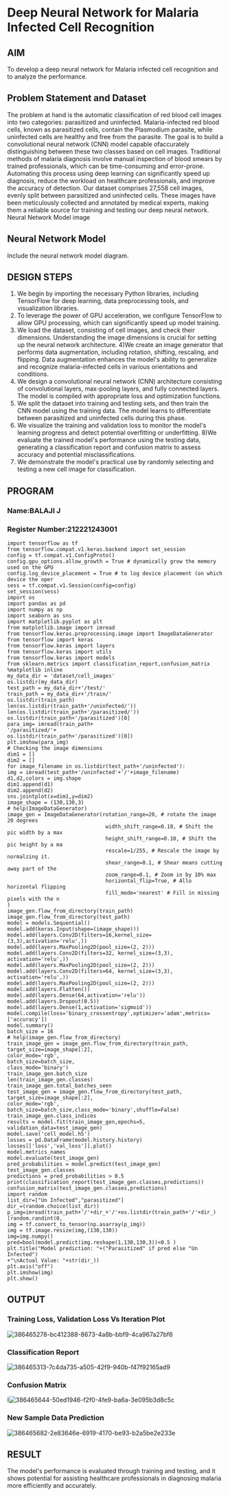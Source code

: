 # Deep Neural Network for Malaria Infected Cell Recognition

## AIM

To develop a deep neural network for Malaria infected cell recognition and to analyze the performance.

## Problem Statement and Dataset

The problem at hand is the automatic classification of red blood cell images into two categories: parasitized and uninfected. Malaria-infected red blood cells, known as parasitized cells, contain the Plasmodium parasite, while uninfected cells are healthy and free from the parasite. The goal is to build a convolutional neural network (CNN) model capable ofaccurately distinguishing between these two classes based on cell images. Traditional methods of malaria diagnosis involve manual inspection of blood smears by trained professionals, which can be time-consuming and error-prone. Automating this process using deep learning can significantly speed up diagnosis, reduce the workload on healthcare professionals, and improve the accuracy of detection. Our dataset comprises 27,558 cell images, evenly split between parasitized and uninfected cells. These images have been meticulously collected and annotated by medical experts, making them a reliable source for training and testing our deep neural network. Neural Network Model image
## Neural Network Model

Include the neural network model diagram.

## DESIGN STEPS

1. We begin by importing the necessary Python libraries, including TensorFlow for deep learning, data preprocessing tools, and visualization libraries.
2. To leverage the power of GPU acceleration, we configure TensorFlow to allow GPU processing, which can significantly speed up model training.
3. We load the dataset, consisting of cell images, and check their dimensions. Understanding the image dimensions is crucial for setting up the neural network architecture. 4)We create an image generator that performs data augmentation, including rotation, shifting, rescaling, and flipping. Data augmentation enhances the model's ability to generalize and recognize malaria-infected cells in various orientations and conditions.
4. We design a convolutional neural network (CNN) architecture consisting of convolutional layers, max-pooling layers, and fully connected layers. The model is compiled with appropriate loss and optimization functions.
5. We split the dataset into training and testing sets, and then train the CNN model using the training data. The model learns to differentiate between parasitized and uninfected cells during this phase.
6. We visualize the training and validation loss to monitor the model's learning progress and detect potential overfitting or underfitting. 8)We evaluate the trained model's performance using the testing data, generating a classification report and confusion matrix to assess accuracy and potential misclassifications.
7. We demonstrate the model's practical use by randomly selecting and testing a new cell image for classification.

## PROGRAM

### Name:BALAJI J

### Register Number:212221243001

```
import tensorflow as tf
from tensorflow.compat.v1.keras.backend import set_session
config = tf.compat.v1.ConfigProto()
config.gpu_options.allow_growth = True # dynamically grow the memory used on the GPU
config.log_device_placement = True # to log device placement (on which device the oper
sess = tf.compat.v1.Session(config=config)
set_session(sess)
import os
import pandas as pd
import numpy as np
import seaborn as sns
import matplotlib.pyplot as plt
from matplotlib.image import imread
from tensorflow.keras.preprocessing.image import ImageDataGenerator
from tensorflow import keras
from tensorflow.keras import layers
from tensorflow.keras import utils
from tensorflow.keras import models
from sklearn.metrics import classification_report,confusion_matrix
%matplotlib inline
my_data_dir = 'dataset/cell_images'
os.listdir(my_data_dir)
test_path = my_data_dir+'/test/'
train_path = my_data_dir+'/train/'
os.listdir(train_path)
len(os.listdir(train_path+'/uninfected/'))
len(os.listdir(train_path+'/parasitized/'))
os.listdir(train_path+'/parasitized')[0]
para_img= imread(train_path+
'/parasitized/'+
os.listdir(train_path+'/parasitized')[0])
plt.imshow(para_img)
# Checking the image dimensions
dim1 = []
dim2 = []
for image_filename in os.listdir(test_path+'/uninfected'):
img = imread(test_path+'/uninfected'+'/'+image_filename)
d1,d2,colors = img.shape
dim1.append(d1)
dim2.append(d2)
sns.jointplot(x=dim1,y=dim2)
image_shape = (130,130,3)
# help(ImageDataGenerator)
image_gen = ImageDataGenerator(rotation_range=20, # rotate the image 20 degrees
                                width_shift_range=0.10, # Shift the pic width by a max
                                height_shift_range=0.10, # Shift the pic height by a ma
                                rescale=1/255, # Rescale the image by normalzing it.
                                shear_range=0.1, # Shear means cutting away part of the
                                zoom_range=0.1, # Zoom in by 10% max
                                horizontal_flip=True, # Allo horizontal flipping
                                fill_mode='nearest' # Fill in missing pixels with the n
)
image_gen.flow_from_directory(train_path)
image_gen.flow_from_directory(test_path)
model = models.Sequential()
model.add(keras.Input(shape=(image_shape)))
model.add(layers.Conv2D(filters=16,kernel_size=(3,3),activation='relu',))
model.add(layers.MaxPooling2D(pool_size=(2, 2)))
model.add(layers.Conv2D(filters=32, kernel_size=(3,3), activation='relu',))
model.add(layers.MaxPooling2D(pool_size=(2, 2)))
model.add(layers.Conv2D(filters=64, kernel_size=(3,3), activation='relu',))
model.add(layers.MaxPooling2D(pool_size=(2, 2)))
model.add(layers.Flatten())
model.add(layers.Dense(64,activation='relu'))
model.add(layers.Dropout(0.5))
model.add(layers.Dense(1,activation='sigmoid'))
model.compile(loss='binary_crossentropy',optimizer='adam',metrics=['accuracy'])
model.summary()
batch_size = 16
# help(image_gen.flow_from_directory)
train_image_gen = image_gen.flow_from_directory(train_path,
target_size=image_shape[:2],
color_mode='rgb',
batch_size=batch_size,
class_mode='binary')
train_image_gen.batch_size
len(train_image_gen.classes)
train_image_gen.total_batches_seen
test_image_gen = image_gen.flow_from_directory(test_path,
target_size=image_shape[:2],
color_mode='rgb',
batch_size=batch_size,class_mode='binary',shuffle=False)
train_image_gen.class_indices
results = model.fit(train_image_gen,epochs=5,
validation_data=test_image_gen)
model.save('cell_model.h5')
losses = pd.DataFrame(model.history.history)
losses[['loss','val_loss']].plot()
model.metrics_names
model.evaluate(test_image_gen)
pred_probabilities = model.predict(test_image_gen)
test_image_gen.classes
predictions = pred_probabilities > 0.5
print(classification_report(test_image_gen.classes,predictions))
confusion_matrix(test_image_gen.classes,predictions)
import random
list_dir=["Un Infected","parasitized"]
dir_=(random.choice(list_dir))
p_img=imread(train_path+'/'+dir_+'/'+os.listdir(train_path+'/'+dir_)[random.randint(0,
img = tf.convert_to_tensor(np.asarray(p_img))
img = tf.image.resize(img,(130,130))
img=img.numpy()
pred=bool(model.predict(img.reshape(1,130,130,3))<0.5 )
plt.title("Model prediction: "+("Parasitized" if pred else "Un Infected")
+"\nActual Value: "+str(dir_))
plt.axis("off")
plt.imshow(img)
plt.show()
```


## OUTPUT

### Training Loss, Validation Loss Vs Iteration Plot


![386465278-bc412388-8673-4a8b-bbf9-4ca967a27bf6](https://github.com/user-attachments/assets/57c5f4da-7a55-4d23-85b7-2a20a04f611e)

### Classification Report

![386465313-7c4da735-a505-42f9-940b-f47f92165ad9](https://github.com/user-attachments/assets/9d428e58-bbac-4b8e-9907-6d54ca598df2)

### Confusion Matrix

I![386465644-50ed1946-f2f0-4fe9-ba6a-3e095b3d8c5c](https://github.com/user-attachments/assets/91de6005-21b0-4584-8fe4-2b371707ee87)


### New Sample Data Prediction


![386465682-2e83646e-6919-4170-be93-b2a5be2e233e](https://github.com/user-attachments/assets/8f2a5d16-8e7e-4bd3-83fb-86d297422f1a)

## RESULT
The model's performance is evaluated through training and testing, and it shows potential for assisting healthcare professionals in diagnosing malaria more efficiently and accurately.
